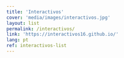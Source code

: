 ```yaml
---
title: 'Interactivos'
cover: 'media/images/interactivos.jpg'
layout: list
permalink: /interactivos/
link: 'https://interactivos16.github.io/'
lang: pt
ref: interactivos-list
---
```

